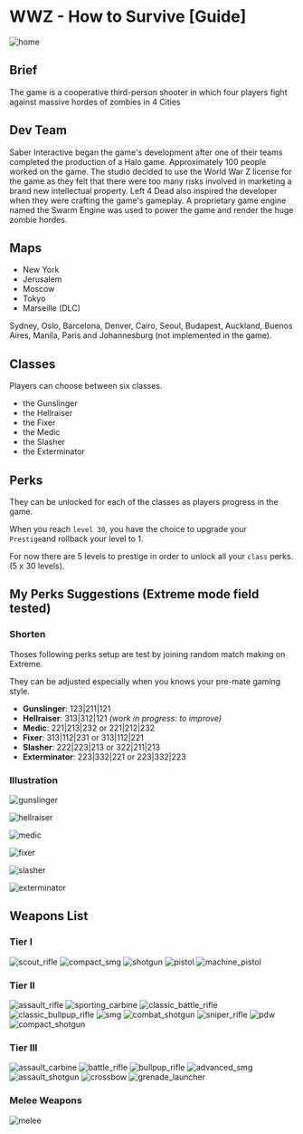 # WWZ - How to Survive [Guide]

![home](./resources/home_wwz.jpg)

## Brief

The game is a cooperative third-person shooter in which four players fight against massive hordes of 
zombies in 4 Cities 

##  Dev Team

Saber Interactive began the game's development after one of their teams completed the production of a Halo game. Approximately 100 people worked on the game. The studio decided to use the World War Z license for the game as they felt that there were too many risks involved in marketing a brand new intellectual property. Left 4 Dead also inspired the developer when they were crafting the game's gameplay. A proprietary game engine named the Swarm Engine was used to power the game and render the huge zombie hordes.

## Maps

* New York
* Jerusalem
* Moscow
* Tokyo
* Marseille (DLC)

Sydney, Oslo, Barcelona, Denver, Cairo, Seoul, Budapest, Auckland, Buenos Aires, Manila, Paris and Johannesburg (not implemented in the game).

## Classes

Players can choose between six classes.

* the Gunslinger
* the Hellraiser 
* the Fixer
* the Medic 
* the Slasher
* the Exterminator

## Perks 

They can be unlocked for each of the classes as players progress in the game.

When you reach `level 30`, you have the choice to upgrade your `Prestige`and rollback your level to 1.

For now there are 5 levels to prestige in order to unlock all your `class` perks. (5 x 30 levels).

##  My Perks Suggestions (Extreme mode field tested)

### Shorten

Thoses following perks setup are test by joining random match making on Extreme.

They can be adjusted especially when you knows your pre-mate gaming style. 

* **Gunslinger**: 123|211|121
* **Hellraiser**: 313|312|121  _(work in progress: to improve)_
* **Medic**: 221|213|232 or 221|212|232
* **Fixer**: 313|112|231 or 313|112|221
* **Slasher**: 222|223|213 or 322|211|213
* **Exterminator**: 223|332|221 or 223|332|223

### Illustration

![gunslinger](./resources/01gunslinger.jpg)

![hellraiser](./resources/02hellraiser.jpg)

![medic](./resources/03medic.jpg)

![fixer](./resources/04fixer.jpg)

![slasher](./resources/05slasher.jpg)

![exterminator](./resources/06exterminator.jpg)



## Weapons List

### Tier I

![scout_rifle](.resources/t1_scout_rifle.jpg)
![compact_smg](./resources/t1_compact_smg.jpg)
![shotgun](./resources/t1_shotgun.jpg)
![pistol](./resources/t1_pistol.jpg)
![machine_pistol](./resources/t1_machine_pistol.jpg)

### Tier II

![assault_rifle](./resources/t2_assault_rifle.jpg)
![sporting_carbine](./resources/t2_sporting_carbine.jpg)
![classic_battle_rifle](./resources/t2_classic_battle_rifle.jpg)
![classic_bullpup_rifle](./resources/t2_classic_bullpup_rifle.jpg)
![smg](./resources/t2_smg.jpg)
![combat_shotgun](./resources/t2_combat_shotgun.jpg)
![sniper_rifle](./resources/t2_sniper_rifle.jpg)
![pdw](./resources/t2_pdw.jpg)
![compact_shotgun](./resources/t2_compact_shotgun.jpg)

### Tier III

![assault_carbine](./resources/t3_assault_carbine.jpg)
![battle_rifle](./resources/t3_battle_rifle.jpg)
![bullpup_rifle](./resources/t3_bullpup_rifle.jpg)
![advanced_smg](./resources/t3_advanced_smg.jpg)
![assault_shotgun](./resources/t3_assault_shotgun.jpg)
![crossbow](./resources/t3_crossbow.jpg)
![grenade_launcher](./resources/t3_grenade_launcher.jpg)

### Melee Weapons

![melee](./resources/melee.jpg)